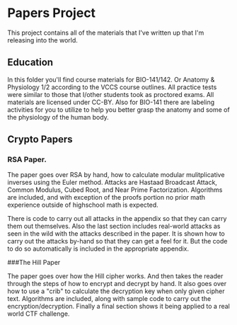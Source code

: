 # Papers Project
This project contains all of the materials that I've written up that I'm releasing into the world.
## Education
In this folder you'll find course materials for BIO-141/142. Or Anatomy & Physiology 1/2 according to the VCCS course outlines. All practice tests were similar to those that I/other students took as proctored exams. All materials are licensed under CC-BY. Also for BIO-141 there are labeling activities for you to utilize to help you better grasp the anatomy and some of the physiology of the human body.

## Crypto Papers
### RSA Paper.
The paper goes over RSA by hand, how to calculate modular mulitplicative inverses using the Euler method. Attacks are Hastaad Broadcast Attack, Common Modulus, Cubed Root, and Near Prime Factorization. Algorithms are included, and with exception of the proofs portion no prior math experience outside of highschool math is expected.

There is code to carry out all attacks in the appendix so that they can carry them out themselves. Also the last section includes real-world attacks as seen in the wild with the attacks described in the paper. It is shown how to carry out the attacks by-hand so that they can get a feel for it. But the code to do so automatically is included in the appropriate appendix.

###The Hill Paper

The paper goes over how the Hill cipher works. And then takes the reader through the steps of how to encrypt and decrypt by hand. It also goes over how to use a "crib" to calculate the decryption key when only given cipher text. Algorithms are included, along with sample code to carry out the encryption/decryption. Finally a final section shows it being applied to a real world CTF challenge.
